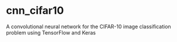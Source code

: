 # cnn_cifar10
A convolutional neural network for the CIFAR-10 image classification problem using TensorFlow and Keras

